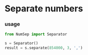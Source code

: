 # Separate numbers

### usage

```python
from NumSep import Separator

s = Separator()
result = s.separate(854000, 3, ',')
```